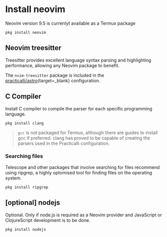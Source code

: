 # Install neovim

Neovim version 9.5 is currenlyt available as a Termux package

```
pkg install neovim
```

<!-- TODO: Is there a PPA for development version of Neovim? -->


## Neovim treesitter

Treesitter provides excellent language syntax parsing and highlighting performance, allowing any Neovim package to benefit.

The `nvim-treesitter` package is included in the [practicalli/astro](https://github.com/practicalli/astro){target=_blank} configuration.


## C Compiler

Install C compiler to compile the parser for each specific programming language.

```
pkg install clang
```

> `gcc` is not packaged for Termux, although there are guides to install gcc if preferred. clang has proved to be capable of creating the parsers used in the Practicalli configuration.


### Searching files

Telescope and other packages that involve searching for files recommend using ripgrep, a highly optomised tool for finding files on the operating system.

```
pkg install ripgrep
```


## [optional] nodejs

Optional.  Only if node.js is required as a Neovim provider and JavaScript or ClojureScript development is to be done.

```
pkg install nodejs
```
